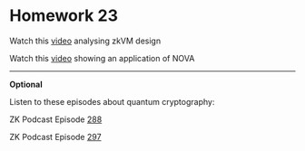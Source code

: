 # Homework 23

Watch this [video](https://www.youtube.com/watch?v=tWJZX-WmbeY&list=PLj80z0cJm8QFnY6VLVa84nr-21DNvjWH7&index=7&pp=iAQB) analysing zkVM design

Watch this [video](https://www.youtube.com/watch?v=sRAA1RYYHEs&list=PLj80z0cJm8QFnY6VLVa84nr-21DNvjWH7) showing an application of NOVA

---

**Optional**

Listen to these episodes about quantum cryptography:

ZK Podcast Episode [288](https://zeroknowledge.fm/288-2/)

ZK Podcast Episode [297](https://zeroknowledge.fm/297-2/)
